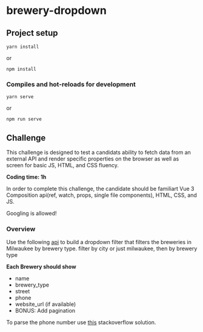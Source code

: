 # brewery-dropdown

## Project setup

```
yarn install
```

or

```
npm install
```

### Compiles and hot-reloads for development

```
yarn serve
```

or

```
npm run serve
```

## Challenge

This challenge is designed to test a candidats ability to fetch data from an external API and render specific properties on the browser as well as screen for basic JS, HTML, and CSS fluency.

**Coding time: 1h**

In order to complete this challenge, the candidate should be familiart Vue 3 Composition api(ref, watch, props, single file components), HTML, CSS, and JS.

Googling is allowed!

### Overview

Use the following [api](https://www.openbrewerydb.org/documentation/01-listbreweries) to build a dropdown filter that filters the breweries in Milwaukee by brewery type. filter by city or just milwaukee, then by brewery type

<b>Each Brewery should show</b>

- name
- brewery_type
- street
- phone
- website_url (if available)
- BONUS: Add pagination

To parse the phone number use [this](https://stackoverflow.com/questions/8358084/regular-expression-to-reformat-a-us-phone-number-in-javascript) stackoverflow solution.
